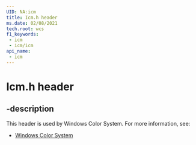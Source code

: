 ```yaml
---
UID: NA:icm
title: Icm.h header
ms.date: 02/08/2021
tech.root: wcs
f1_keywords:
 - icm
 - icm/icm
api_name:
 - icm
---
```


# Icm.h header


## -description

This header is used by Windows Color System. For more information, see:

- [Windows Color System](../_wcs/index.md)

